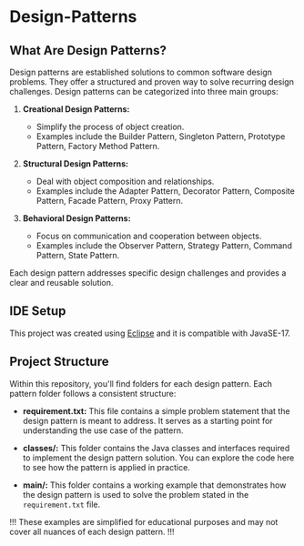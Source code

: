 # Design-Patterns

## What Are Design Patterns?

Design patterns are established solutions to common software design problems. They offer a structured and proven way to solve recurring design challenges. Design patterns can be categorized into three main groups:

1. **Creational Design Patterns:**
   - Simplify the process of object creation.
   - Examples include the Builder Pattern, Singleton Pattern, Prototype Pattern, Factory Method Pattern.

2. **Structural Design Patterns:**
   - Deal with object composition and relationships.
   - Examples include the Adapter Pattern, Decorator Pattern, Composite Pattern, Facade Pattern, Proxy Pattern.

3. **Behavioral Design Patterns:**
   - Focus on communication and cooperation between objects.
   - Examples include the Observer Pattern, Strategy Pattern, Command Pattern, State Pattern.

Each design pattern addresses specific design challenges and provides a clear and reusable solution.

## IDE Setup

This project was created using [Eclipse](https://eclipseide.org/) and it is compatible with JavaSE-17.

## Project Structure

Within this repository, you'll find folders for each design pattern. Each pattern folder follows a consistent structure:

- **requirement.txt:** This file contains a simple problem statement that the design pattern is meant to address. It serves as a starting point for understanding the use case of the pattern.

- **classes/:** This folder contains the Java classes and interfaces required to implement the design pattern solution. You can explore the code here to see how the pattern is applied in practice.

- **main/:** This folder contains a working example that demonstrates how the design pattern is used to solve the problem stated in the `requirement.txt` file.

!!! These examples are simplified for educational purposes and may not cover all nuances of each design pattern. !!!
